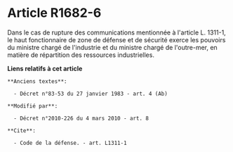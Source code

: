 # Article R1682-6

Dans le cas de rupture des communications mentionnée à l'article L. 1311-1, le     haut fonctionnaire de zone de défense et
de sécurité exerce les pouvoirs du ministre chargé de l'industrie et du ministre chargé de l'outre-mer, en matière de
répartition des ressources industrielles.

**Liens relatifs à cet article**

	**Anciens textes**:

	  - Décret n°83-53 du 27 janvier 1983 - art. 4 (Ab)

	**Modifié par**:

	  - Décret n°2010-226 du 4 mars 2010 - art. 8

	**Cite**:

	  - Code de la défense. - art. L1311-1
